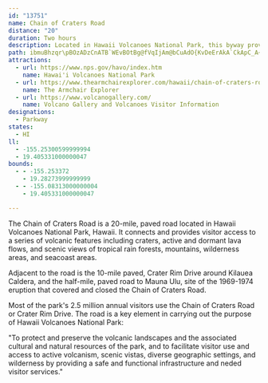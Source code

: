```yaml
---
id: "13751"
name: Chain of Craters Road
distance: "20"
duration: Two hours
description: Located in Hawaii Volcanoes National Park, this byway provides access to a series of volcanic features including craters, active and dormant lava flows, and scenic views of tropical rain forests, mountains, wilderness areas, and the seacoast.
path: ibmuBhzqr\pBOzADzCnATB`WEvBOtBg@fVqIjAm@bCuAdO{KvDeErAkA`CkApC_A~CaBf{A{iAbAeAnAqBb@mAPoAl@i]FgB^aBh@{@zB{AjIuCfBwAbH}J`AgAvAiAvDi@xC@bB`@b]dM|@VrCD~Co@lEmDtA_ApAm@`HwApAa@jAs@jB{BbDsGhB{A|Bq@rGk@jAWrBs@zBgBjAiBb@_Ad@oCdAgLh@cBr@uA`BgBn@a@~Ao@lLoCzBaB|BgDvByDvBeCnEsB~Ai@tAy@r@w@nAsB^}AvAoK^qAh@kAtAkBxAgAlKgDxB}@bBwAhAmBf@aBb@_EfAmNrAkDbB_CdAy@`JmFlAeA`AeAdAkCZiBWaFaFyMa@uCBmBT_C`@cBtBcDzB_BhKeG|AqA|@eAp@uA^gBfA_KRo@t@{A|A{AhBy@~FaBx@c@tAwAXg@bBuGfBqDzA{Gj@oBnBqC`AmBvBaH^sBLqAA{AUwA\kAeGiMY_BCuBR{AxC}GbDeP`EyJtAsHhBgET{@NwAH{Ev@cGByD|AoKRsBVkGjAkHJeBWkFVmHKiEgDoWsAuWyAaLk@}HJyBRs@p@y@lAi@t@O`BD~@`@f@`@~@bBbBtOrAdFn@|AxBjEzEzGv@|Ad@jBbArLfAhEtA|CxDpFh@fAj@jBRpA?vCOhAqArFO~BHlBd@xBRh@nB~CjKpOhB~DfBjFb@z@rA`BfC|A`Dv@zADjBKlAU`Bm@zBcBtAyB^eA`B}H\kA`AoBbCwBp@]lIiCrCqA|AoAhAaB|@}C`AwPlAyFbB_GHy@?aD_AgJCgBHyBHcA|E{UpAsFxA{E|BeGxXwg@xHeOn@cBh@eCN}B@sBU}C{@iEkBoDgKgMwCqEeMoXiFgKiWwa@yCyF_DaJsDiM{CcJgCmGaDwGkFqJy[ke@
attractions:
  - url: https://www.nps.gov/havo/index.htm
    name: Hawai'i Volcanoes National Park
  - url: https://www.thearmchairexplorer.com/hawaii/chain-of-craters-road.php
    name: The Armchair Explorer
  - url: https://www.volcanogallery.com/
    name: Volcano Gallery and Volcanoes Visitor Information
designations:
  - Parkway
states:
  - HI
ll:
  - -155.25300599999994
  - 19.405331000000047
bounds:
  - - -155.253372
    - 19.28273999999999
  - - -155.08313000000004
    - 19.405331000000047

---
```


The Chain of Craters Road is a 20-mile, paved road located in Hawaii Volcanoes National Park, Hawaii. It connects and provides visitor access to a series of volcanic features including craters, active and dormant lava flows, and scenic views of tropical rain forests, mountains, wilderness areas, and seacoast areas.

Adjacent to the road is the 10-mile paved, Crater Rim Drive around Kilauea Caldera, and the half-mile, paved road to Mauna Ulu, site of the 1969-1974 eruption that covered and closed the Chain of Craters Road.

Most of the park's 2.5 million annual visitors use the Chain of Craters Road or Crater Rim Drive. The road is a key element in carrying out the purpose of Hawaii Volcanoes National Park:

"To protect and preserve the volcanic landscapes and the associated cultural and natural resources of the park, and to facilitate visitor use and access to active volcanism, scenic vistas, diverse geographic settings, and wilderness by providing a safe and functional infrastructure and neded visitor services."
